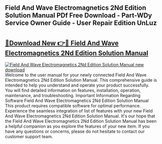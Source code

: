 ## Field And Wave Electromagnetics 2Nd Edition Solution Manual PDf Free Download - Part-WDy Service Owner Guide - User Repair Edition UnLuz

# <h2><a href="http://bc36712.oget.top/?id=Field+And+Wave+Electromagnetics+2Nd+Edition+Solution+Manual">🔗Download New 👉🔴 Field And Wave Electromagnetics 2Nd Edition Solution Manual</a></h2>

[![Field And Wave Electromagnetics 2Nd Edition Solution Manual new download](https://i.imgur.com/5g1atiW.png)](http://bc36712.oget.top/?id=Field+And+Wave+Electromagnetics+2Nd+Edition+Solution+Manual)
Welcome to the user manual for your newly connected Field And Wave Electromagnetics 2Nd Edition Solution Manual. This comprehensive guide is intended to help you understand and operate your product successfully. You will find detailed information on features, installation, operation, maintenance, and troubleshooting. Important Information Regarding Software Field And Wave Electromagnetics 2Nd Edition Solution Manual This product requires compatible software for optimal performance. Experience the seamless integration of list of features with your new Field And Wave Electromagnetics 2Nd Edition Solution Manual. It's our hope that the Field And Wave Electromagnetics 2Nd Edition Solution Manual has been a helpful companion as you explore the features of your new item. If you have any questions or concerns, please do not hesitate to contact our customer support team.
